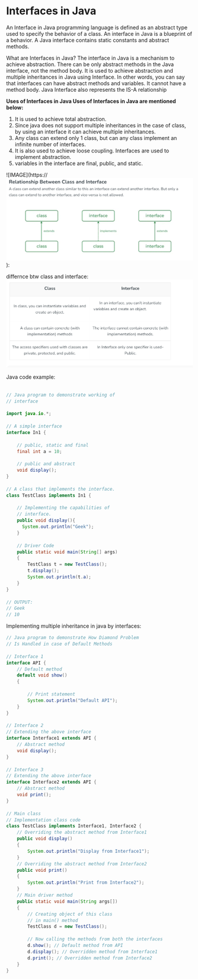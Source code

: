 # Interfaces in Java

An Interface in Java programming language is defined as an abstract type used to specify the behavior of a class. An interface in Java is a blueprint of a behavior. A Java interface contains static constants and abstract methods.

What are Interfaces in Java?
The interface in Java is a mechanism to achieve abstraction. There can be only abstract methods in the Java interface, not the method body. It is used to achieve abstraction and multiple inheritances in Java using Interface. In other words, you can say that interfaces can have abstract methods and variables. It cannot have a method body. Java Interface also represents the IS-A relationship

**Uses of Interfaces in Java
Uses of Interfaces in Java are mentioned below:**

1. It is used to achieve total abstraction.
2. Since java does not support multiple inheritances in the case of class, by using an interface it can achieve multiple inheritances.
3. Any class can extend only 1 class, but can any class implement an infinite number of interfaces.
4. It is also used to achieve loose coupling.
   Interfaces are used to implement abstraction.
5. variables in the interface are final, public, and static.

![IMAGE](https://![alt text](image-1.png)):

differnce btw class and interface:
![alt text](image.png)

Java code example:

```java

// Java program to demonstrate working of
// interface

import java.io.*;

// A simple interface
interface In1 {

    // public, static and final
    final int a = 10;

    // public and abstract
    void display();
}

// A class that implements the interface.
class TestClass implements In1 {

    // Implementing the capabilities of
    // interface.
    public void display(){
      System.out.println("Geek");
    }

    // Driver Code
    public static void main(String[] args)
    {
        TestClass t = new TestClass();
        t.display();
        System.out.println(t.a);
    }
}

// OUTPUT:
// Geek
// 10
```

Implementing multiple inheritance in java by interfaces:

```java
// Java program to demonstrate How Diamond Problem
// Is Handled in case of Default Methods

// Interface 1
interface API {
    // Default method
    default void show()
    {

        // Print statement
        System.out.println("Default API");
    }
}

// Interface 2
// Extending the above interface
interface Interface1 extends API {
    // Abstract method
    void display();
}

// Interface 3
// Extending the above interface
interface Interface2 extends API {
    // Abstract method
    void print();
}

// Main class
// Implementation class code
class TestClass implements Interface1, Interface2 {
    // Overriding the abstract method from Interface1
    public void display()
    {
        System.out.println("Display from Interface1");
    }
    // Overriding the abstract method from Interface2
    public void print()
    {
        System.out.println("Print from Interface2");
    }
    // Main driver method
    public static void main(String args[])
    {
        // Creating object of this class
        // in main() method
        TestClass d = new TestClass();

        // Now calling the methods from both the interfaces
        d.show(); // Default method from API
        d.display(); // Overridden method from Interface1
        d.print(); // Overridden method from Interface2
    }
}


```
